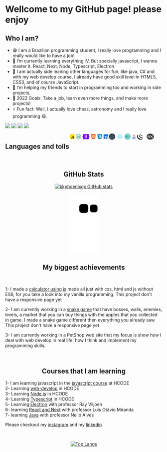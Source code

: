 # Wellcome to my GitHub page! please enjoy

## Who I am?

- 😁 I am a Brazilian programming student, I really love programming and I really would like to have a job!
- 🌱 I’m currently learning everything :V, But specially javascript, I wanna master it. React, Next, Node, Typescript, Electron.
- 👾 I am actually side leaning other languages for fun, like java, C# and with my web develop course, I already have good skill level in HTML5, CSS3, and of course JavaScript.
- 👯 I’m helping my friends to start in programming too and working in side projects.
- 🥅 2022 Goals: Take a job, learn even more things, and make more projects!
- ⚡ Fun fact: Well, I actually love chess, astronomy and I really love programming 😅.

<a href="https://www.instagram.com/kkphoenixgx/" target="_blank"><img src="https://img.shields.io/badge/-Instagram-%23E4405F?style=for-the-badge&logo=instagram&logoColor=white" target="_blank"></a>
<a href="https://discord.gg/fPkQ6uH8CR" target="_blank"><img src="https://img.shields.io/badge/Discord-7289DA?style=for-the-badge&logo=discord&logoColor=white" target="_blank"></a>
<a href = "mailto:kkphoenixvs@gmail.com"><img src="https://img.shields.io/badge/-Gmail-%23333?style=for-the-badge&logo=gmail&logoColor=white" target="_blank"></a>
<a href="https://www.linkedin.com/in/kau%C3%A3-alves-santos-873b85203/" target="_blank"><img src="https://img.shields.io/badge/-LinkedIn-%230077B5?style=for-the-badge&logo=linkedin&logoColor=white" target="_blank"></a> 

<div style="display: flex" align="center">

  <h2 style="text-align: center"><b>Languages and tolls</b></h2>

  <img src="./Icons/javascript.png" title="javascript" title="" width="20px" height="20px">

  <img src="./Icons/node.js.png" title="node.js" width="20px" height="20px">

  <img src="./Icons/Bootstrap.png" title="Bootstrap" width="28px" height="20px">

  <img src="./Icons/html.png" title="HTML5" width="20px" height="20px">

  <img src="./Icons/css.png" title="CSS3" width="20px" height="20px">

  <img src="./Icons/typescript.png" title="Typescript" width="20px" height="20px">

  <img src="./Icons/electron.js.png" title="Electron.js" width="20px" height="20px">

  <img src="./Icons/react.js.png" title="React.js" width="30px" height="20px">

  <img src="./Icons/Next.js.png" title="Next.js" width="20px" height="20px">


  <img src="./Icons/java.png" title="Java" width="20px" height="20px">

  <img src="./Icons/jquery.png" title="Jquery" width="20px" height="20px">

  <img src="./Icons/expressjs.png" title="Express.js" width="45px" height="20px">

</div>

<br>

<h2 align="center"><b>GitHub Stats</b></h2>

<div align="center">

[![kkphoenixgx GitHub stats](https://github-readme-stats.vercel.app/api?username=kkphoenixgx&count_private=true&show_icons=true&theme=midnight-purple)](https://github.com/anuraghazra/github-readme-stats)

![Snake animation](https://github.com/kkphoenixgx/kkphoenixgx/blob/output/github-contribution-grid-snake.svg)

</div>

<h2 align="center"><b>My biggest achievements</b></h2>

<br>

1- I made a [calculator using js](https://kkphoenixgx.github.io/CalculadoraJs/) made all just with css, html and js without ES6, for you take a look into my vanilla programming. This project don't have a responsive page yet

2- I am currently working in a [snake game](https://kkphoenixgx.github.io/speedsnake/) that have bosses, walls, enemies, levels, a market that you can buy things with the apples that you collected in game. I made a snake game different then everything you already saw. This project don't have a responsive page yet

3- I am currently working in a PetShop web site that my focus is show how I deal with web develop in real life, how I think and implement my programming skills.

<!--END_SECTION:activity-->

<br>

<h2 align="center"><b>Courses that I am learning</b></h2>

1- I am learning javascript in the [javascript course](https://github.com/kkphoenixgx/JavascriptCourse) at HCODE  
2- Learning [web-develop](https://github.com/kkphoenixgx/Web-developer-course) in HCODE  
3- Learning [Node.js](https://github.com/kkphoenixgx/Nodejs-Course) in HCODE  
4- Learning [Typescript](https://github.com/kkphoenixgx/Typescript-course) in HCODE  
5- Learning [Electron](https://github.com/kkphoenixgx/Electron.js_course) with professor Ray Viljoen  
6- learning [React and Next](https://github.com/kkphoenixgx/React.js-Next.js_Course) with professor  Luis Otávio Miranda  
7- learning [Java](https://github.com/kkphoenixgx/JavaCurse) with professor Nelio Alves  

Please checkout my [instagram](https://www.instagram.com/kkphoenixgx/) and my
[linkedin](https://www.linkedin.com/in/kau%C3%A3-alves-santos-873b85203/)

<br>

<div align="center">

[![Top Langs](https://github-readme-stats.vercel.app/api/top-langs/?username=anuraghazra&layout=compact&hide=GLSL,rust,python,Assembly,Objective-C&langs_count=6)](https://github.com/anuraghazra/github-readme-stats)

</div>
